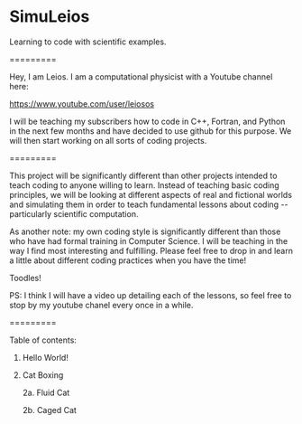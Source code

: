 SimuLeios
=========

Learning to code with scientific examples.

=========

Hey, I am Leios. I am a computational physicist with a Youtube channel here:

https://www.youtube.com/user/leiosos

I will be teaching my subscribers how to code in C++, Fortran, and Python in the next few months and have decided to use github for this purpose. We will then start working on all sorts of coding projects.

=========

This project will be significantly different than other projects intended to teach coding to anyone willing to learn. Instead of teaching basic coding principles, we will be looking at different aspects of real and fictional worlds and simulating them in order to teach fundamental lessons about coding -- particularly scientific computation. 

As another note: my own coding style is significantly different than those who have had formal training in Computer Science. I will be teaching in the way I find most interesting and fulfilling. Please feel free to drop in and learn a little about different coding practices when you have the time!

Toodles!

PS: I think I will have a video up detailing each of the lessons, so feel free to stop by my youtube chanel every once in a while.

=========

Table of contents:

1.  Hello World!

2.  Cat Boxing

    2a. Fluid Cat

    2b. Caged Cat
